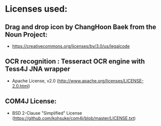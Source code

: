 # Licenses used:

## Drag and drop icon by ChangHoon Baek from the Noun Project:

* https://creativecommons.org/licenses/by/3.0/us/legalcode

## OCR recognition : Tesseract OCR engine with Tess4J JNA wrapper

* Apache License, v2.0 (http://www.apache.org/licenses/LICENSE-2.0.html)

## COM4J License:

* BSD 2-Clause "Simplified" License (https://github.com/kohsuke/com4j/blob/master/LICENSE.txt)


